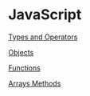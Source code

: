 # JavaScript

[Types and Operators](./JavaScript/Types%20and%20Operators%20)

[Objects](https://github.com/LynchzDEV/JavaScript-GUY/tree/main/JavaScript/Objects)

[Functions](https://github.com/LynchzDEV/JavaScript-GUY/tree/main/JavaScript/Functions)

[Arrays Methods](https://github.com/LynchzDEV/JavaScript-GUY/tree/main/JavaScript/Arrays%20Methods)
